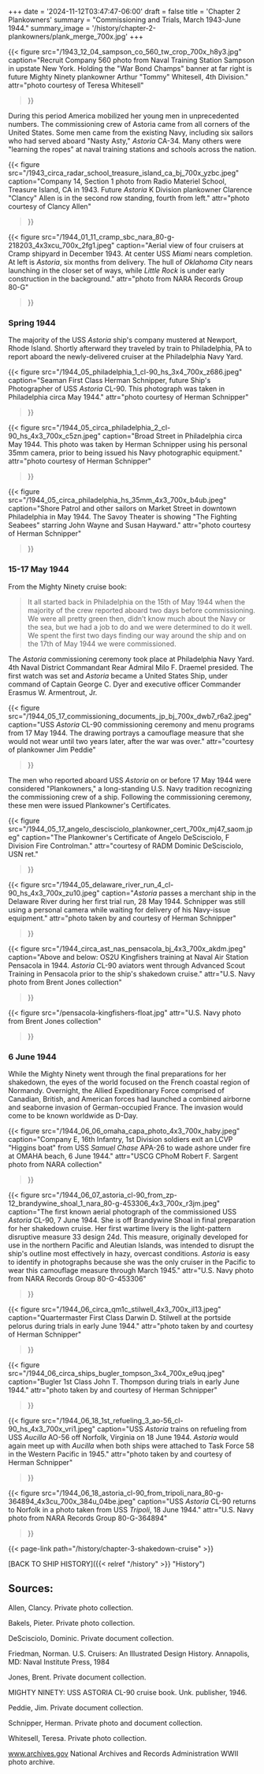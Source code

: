 +++
date = '2024-11-12T03:47:47-06:00'
draft = false
title = 'Chapter 2 Plankowners'
summary = "Commissioning and Trials, March 1943-June 1944."
summary_image = '/history/chapter-2-plankowners/plank_merge_700x.jpg'
+++

{{< figure src="/1943_12_04_sampson_co_560_tw_crop_700x_h8y3.jpg" 
           caption="Recruit Company 560 photo from Naval Training Station Sampson in upstate New York. Holding the \"War Bond Champs\" banner at far right is future Mighty Ninety plankowner Arthur \"Tommy\" Whitesell, 4th Division." 
           attr="photo courtesy of Teresa Whitesell"
>}}

During this period America mobilized her young men in unprecedented numbers. The commissioning crew of Astoria came from all corners of the United States. Some men came from the existing Navy, including six sailors who had served aboard "Nasty Asty," *Astoria* CA-34. Many others were "learning the ropes" at naval training stations and schools across the nation.

{{< figure src="/1943_circa_radar_school_treasure_island_ca_bj_700x_yzbc.jpeg" 
           caption="Company 14, Section 1 photo from Radio Materiel School, Treasure Island, CA in 1943. Future *Astoria* K Division plankowner Clarence \"Clancy\" Allen is in the second row standing, fourth from left." 
           attr="photo courtesy of Clancy Allen"
>}}

{{< figure src="/1944_01_11_cramp_sbc_nara_80-g-218203_4x3xcu_700x_2fg1.jpeg" 
           caption="Aerial view of four cruisers at Cramp shipyard in December 1943. At center USS *Miami* nears completion. At left is *Astoria*, six months from delivery. The hull of *Oklahoma City* nears launching in the closer set of ways, while *Little Rock* is under early construction in the background." 
           attr="photo from NARA Records Group 80-G"
>}}

### Spring 1944
The majority of the USS *Astoria* ship's company mustered at Newport, Rhode Island. Shortly afterward they traveled by train to Philadelphia, PA to report aboard the newly-delivered cruiser at the Philadelphia Navy Yard.

{{< figure src="/1944_05_philadelphia_1_cl-90_hs_3x4_700x_z686.jpeg" 
           caption="Seaman First Class Herman Schnipper, future Ship's Photographer of USS *Astoria* CL-90. This photograph was taken in Philadelphia circa May 1944." 
           attr="photo courtesy of Herman Schnipper"
>}}

{{< figure src="/1944_05_circa_philadelphia_2_cl-90_hs_4x3_700x_c5zn.jpeg" 
           caption="Broad Street in Philadelphia circa May 1944. This photo was taken by Herman Schnipper using his personal 35mm camera, prior to being issued his Navy photographic equipment." 
           attr="photo courtesy of Herman Schnipper"
>}}

{{< figure src="/1944_05_circa_philadelphia_hs_35mm_4x3_700x_b4ub.jpeg" 
           caption="Shore Patrol and other sailors on Market Street in downtown Philadelphia in May 1944. The Savoy Theater is showing \"The Fighting Seabees\" starring John Wayne and Susan Hayward." 
           attr="photo courtesy of Herman Schnipper"
>}}

### 15-17 May 1944
From the Mighty Ninety cruise book:
> It all started back in Philadelphia on the 15th of May 1944 when the majority of the crew reported aboard two days before commissioning. We were all pretty green then, didn’t know much about the Navy or the sea, but we had a job to do and we were determined to do it well. We spent the first two days finding our way around the ship and on the 17th of May 1944 we were commissioned.

The *Astoria* commissioning ceremony took place at Philadelphia Navy Yard. 4th Naval District Commandant Rear Admiral Milo F. Draemel presided. The first watch was set and *Astoria* became a United States Ship, under command of Captain George C. Dyer and executive officer Commander Erasmus W. Armentrout, Jr.

{{< figure src="/1944_05_17_commissioning_documents_jp_bj_700x_dwb7_r6a2.jpeg" 
           caption="USS *Astoria* CL-90 commissioning ceremony and menu programs from 17 May 1944. The drawing portrays a camouflage measure that she would not wear until two years later, after the war was over." 
           attr="courtesy of plankowner Jim Peddie"
>}}

The men who reported aboard USS *Astoria* on or before 17 May 1944 were considered "Plankowners," a long-standing U.S. Navy tradition recognizing the commissioning crew of a ship. Following the commissioning ceremony, these men were issued Plankowner's Certificates.

{{< figure src="/1944_05_17_angelo_descisciolo_plankowner_cert_700x_mj47_saom.jpeg" 
           caption="The Plankowner's Certificate of Angelo DeScisciolo, F Division Fire Controlman." 
           attr="courtesy of RADM Dominic DeScisciolo, USN ret."
>}}

{{< figure src="/1944_05_delaware_river_run_4_cl-90_hs_4x3_700x_zu10.jpeg" 
           caption="*Astoria* passes a merchant ship in the Delaware River during her first trial run, 28 May 1944. Schnipper was still using a personal camera while waiting for delivery of his Navy-issue equipment." 
           attr="photo taken by and courtesy of Herman Schnipper"
>}}

{{< figure src="/1944_circa_ast_nas_pensacola_bj_4x3_700x_akdm.jpeg" 
           caption="Above and below: OS2U Kingfishers training at Naval Air Station Pensacola in 1944. *Astoria* CL-90 aviators went through Advanced Scout Training in Pensacola prior to the ship's shakedown cruise." 
           attr="U.S. Navy photo from Brent Jones collection"
>}}

{{< figure src="/pensacola-kingfishers-float.jpg" 
           attr="U.S. Navy photo from Brent Jones collection"
>}}

### 6 June 1944
While the Mighty Ninety went through the final preparations for her shakedown, the eyes of the world focused on the French coastal region of Normandy. Overnight, the Allied Expeditionary Force comprised of Canadian, British, and American forces had launched a combined airborne and seaborne invasion of German-occupied France. The invasion would come to be known worldwide as D-Day.

{{< figure src="/1944_06_06_omaha_capa_photo_4x3_700x_haby.jpeg" 
           caption="Company E, 16th Infantry, 1st Division soldiers exit an LCVP \"Higgins boat\" from USS *Samuel Chase* APA-26 to wade ashore under fire at OMAHA beach, 6 June 1944." 
           attr="USCG CPhoM Robert F. Sargent photo from NARA collection"
>}}

{{< figure src="/1944_06_07_astoria_cl-90_from_zp-12_brandywine_shoal_1_nara_80-g-453306_4x3_700x_r3jm.jpeg" 
           caption="The first known aerial photograph of the commissioned USS *Astoria* CL-90, 7 June 1944. She is off Brandywine Shoal in final preparation for her shakedown cruise. Her first wartime livery is the light-pattern disruptive measure 33 design 24d. This measure, originally developed for use in the northern Pacific and Aleutian Islands, was intended to disrupt the ship's outline most effectively in hazy, overcast conditions. *Astoria* is easy to identify in photographs because she was the only cruiser in the Pacific to wear this camouflage measure through March 1945." 
           attr="U.S. Navy photo from NARA Records Group 80-G-453306"
>}}

{{< figure src="/1944_06_circa_qm1c_stilwell_4x3_700x_il13.jpeg" 
           caption="Quartermaster First Class Darwin D. Stilwell at the portside pelorus during trials in early June 1944." 
           attr="photo taken by and courtesy of Herman Schnipper"
>}}

{{< figure src="/1944_06_circa_ships_bugler_tompson_3x4_700x_e9uq.jpeg" 
           caption="Bugler 1st Class John T. Thompson during trials in early June 1944." 
           attr="photo taken by and courtesy of Herman Schnipper"
>}}

{{< figure src="/1944_06_18_1st_refueling_3_ao-56_cl-90_hs_4x3_700x_vri1.jpeg" 
           caption="USS *Astoria* trains on refueling from USS *Aucilla* AO-56 off Norfolk, Virginia on 18 June 1944. *Astoria* would again meet up with *Aucilla* when both ships were attached to Task Force 58 in the Western Pacific in 1945." 
           attr="photo taken by and courtesy of Herman Schnipper"
>}}

{{< figure src="/1944_06_18_astoria_cl-90_from_tripoli_nara_80-g-364894_4x3cu_700x_384u_04be.jpeg" 
           caption="USS *Astoria* CL-90 returns to Norfolk in a photo taken from USS *Tripoli*, 18 June 1944." 
           attr="U.S. Navy photo from NARA Records Group 80-G-364894"
>}}

{{< page-link path="/history/chapter-3-shakedown-cruise" >}}

[BACK TO SHIP HISTORY]({{< relref "/history" >}} "History")

## Sources:

Allen, Clancy.  Private photo collection.

Bakels, Pieter. Private photo collection.

DeScisciolo, Dominic.  Private document collection.

Friedman, Norman.  U.S. Cruisers: An Illustrated Design History.   Annapolis, MD: Naval Institute Press, 1984

Jones, Brent.  Private document collection.

MIGHTY NINETY: USS ASTORIA CL-90 cruise book.  Unk. publisher, 1946.

Peddie, Jim.  Private document collection.

Schnipper, Herman.  Private photo and document collection.

Whitesell, Teresa.  Private photo collection.

www.archives.gov National Archives and Records Administration WWII photo archive.